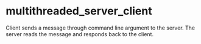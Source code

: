 # multithreaded_server_client
  Client sends a message through command line argument to the server. The server reads the message and responds back to the client.
